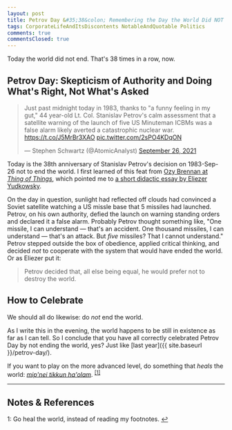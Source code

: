 ```yaml
---
layout: post
title: Petrov Day &#35;38&colon; Remembering the Day the World Did NOT End
tags: CorporateLifeAndItsDiscontents NotableAndQuotable Politics
comments: true
commentsClosed: true
---
```


Today the world did not end.  That's 38 times in a row, now.  


## Petrov Day: Skepticism of Authority and Doing What's Right, Not What's Asked  

<blockquote class="twitter-tweet">
  <p lang="en" dir="ltr">
    Just past midnight today in 1983, thanks to "a funny feeling in my gut," 44 year-old
	Lt. Col. Stanislav Petrov's calm assessment that a satellite warning of the launch of
	five US Minuteman ICBMs was a false alarm likely averted a catastrophic nuclear
	war. <a href="https://t.co/J5MrBr3XAO">https://t.co/J5MrBr3XAO</a>
    <a href="https://t.co/2sPO4KDqON">pic.twitter.com/2sPO4KDqON</a>
  </p>&mdash; Stephen Schwartz (@AtomicAnalyst) <a href="https://twitter.com/AtomicAnalyst/status/1442136321594511365?ref_src=twsrc%5Etfw">September 26, 2021</a>
</blockquote> 
<script async src="https://platform.twitter.com/widgets.js"></script>

Today is the 38th anniversary of Stanislav Petrov's decision on 1983-Sep-26 not to end the
world.  I first learned of this feat from [Ozy Brennan at _Thing of Things_](https://thingofthings.wordpress.com/2015/09/26/stanislav-petrov-day/), 
which pointed me to [a short didactic essay by Eliezer Yudkowsky](https://www.lesswrong.com/posts/QtyKq4BDyuJ3tysoK/9-26-is-petrov-day).

On the day in question, sunlight had reflected off clouds had convinced a Soviet satellite
watching a US missle base that 5 missiles had launched.  Petrov, on his own authority,
defied the launch on warning standing orders and declared it a false alarm.  Probably
Petrov thought something like, "One missile, I can understand &mdash; that's an accident.
One thousand missiles, I can understand &mdash; that's an attack.  But _five_ missiles?
That I cannot understand."  Petrov stepped outside the box of obedience, applied critical
thinking, and decided _not_ to cooperate with the system that would have ended the world.
Or as Eliezer put it:  
> Petrov decided that, all else being equal, he would prefer not to destroy the world.  


## How to Celebrate  

We should all do likewise: do _not_ end the world.  

As I write this in the evening, the world happens to be still in existence as far as I can
tell.  So I conclude that you have all correctly celebrated Petrov Day by not ending the
world, yes?  Just like [last year]({{ site.baseurl }}/petrov-day/).  

If you want to play on the more advanced level, do something that _heals_ the world: [_mip'nei tikkun ha'olam_](https://en.wikipedia.org/wiki/Tikkun_olam). <sup id="fn1a">[[1]](#fn1)</sup>  

---

## Notes &amp; References  

<!--
<sup id="fn1a">[[1]](#fn1)</sup>

<a id="fn1">1</a>: *** [↩](#fn1a)  

<img src="{{ site.baseurl }}/images/***" width="400" height="***" alt="***" title = "***" style="float: right; margin: 3px 3px 3px 3px; border: 1px solid #000000;">

<iframe width="400" height="224" src="***" allow="accelerometer; encrypted-media; gyroscope; picture-in-picture" allowfullscreen style="float: right; margin: 3px 3px 3px 3px; border: 1px solid #000000;"></iframe>
-->

<a id="fn1">1</a>: Go heal the world, instead of reading my footnotes. [↩](#fn1a)  
